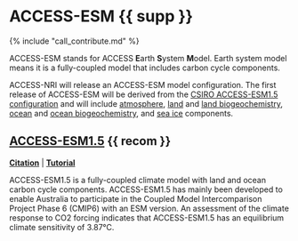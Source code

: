 # ACCESS-ESM {{ supp }}

{% include "call_contribute.md" %}


ACCESS-ESM stands for ACCESS **E**arth **S**ystem **M**odel. Earth system model means it is a fully-coupled model that includes carbon cycle components.

ACCESS-NRI will release an ACCESS-ESM model configuration. The first release of ACCESS-ESM will be derived from the [CSIRO ACCESS-ESM1.5 configuration](#access-esm15) and will include [atmosphere], [land] and [land biogeochemistry], [ocean] and [ocean biogeochemistry], and [sea ice] components.

## [ACCESS-ESM1.5] {{ recom }}

[**Citation**][ACCESS-ESM1.5-cite] |
[**Tutorial**][ACCESS-ESM1.5-tute]

ACCESS-ESM1.5 is a fully-coupled climate model with land and ocean carbon cycle components. ACCESS-ESM1.5 has mainly been developed to enable Australia to participate in the Coupled Model Intercomparison Project Phase 6 (CMIP6) with an ESM version. An assessment of the climate response to CO2 forcing indicates that ACCESS-ESM1.5 has an equilibrium climate sensitivity of 3.87°C.

[atmosphere]: https://access-hive.github.io/website/model_components/atmosphere/
[land]: https://access-hive.github.io/website/model_components/land/
[land biogeochemistry]: https://access-hive.github.io/website/model_components/bgc_land/
[ocean]: https://access-hive.github.io/website/model_components/ocean/
[ocean biogeochemistry]: https://access-hive.github.io/website/model_components/bgc_ocean/
[sea ice]: https://access-hive.github.io/website/model_components/sea-ice/

[ACCESS-ESM1.5]: https://research.csiro.au/access/about/esm1-5/
[ACCESS-ESM1.5-cite]: https://www.publish.csiro.au/es/ES19035
[ACCESS-ESM1.5-tute]: https://nespclimate.com.au/wp-content/uploads/2020/10/Webinar-slides-Getting_started_with_ACCESS.pdf

